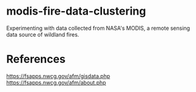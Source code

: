 # modis-fire-data-clustering
Experimenting with data collected from NASA's MODIS, a remote sensing data source of wildland fires.

# References
https://fsapps.nwcg.gov/afm/gisdata.php  
https://fsapps.nwcg.gov/afm/about.php
